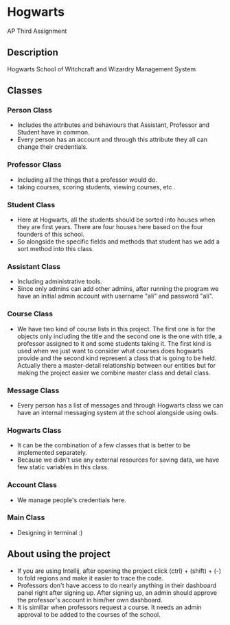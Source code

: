 # Hogwarts

AP Third Assignment

## Description

Hogwarts School of Witchcraft and Wizardry Management System

## Classes

### Person Class

* Includes the attributes and behaviours that Assistant, Professor and Student have in common.
* Every person has an account and through this attribute they all can change their credentials.

### Professor Class

* Including all the things that a professor would do.
* taking courses, scoring students, viewing courses, etc .

### Student Class

* Here at Hogwarts, all the students should be sorted into houses when they are first years. There are four houses here based on the four founders of this school.
* So alongside the specific fields and methods that student has we add a sort method into this class.

### Assistant Class

* Including administrative tools.
* Since only admins can add other admins, after running the program we have an initial admin account with username "ali" and password "ali".

### Course Class

* We have two kind of course lists in this project. The first one is for the objects only including the title and the second one is the one with title, a professor assigned to it and some students taking it. The first kind is used when we just want to consider what courses does hogwarts provide and the second kind represent a class that is going to be held. Actually there a master-detail relationship between our entities but for making the project easier we combine master class and detail class.

### Message Class

* Every person has a list of messages and through Hogwarts class we can have an internal messaging system at the school alongside using owls.

### Hogwarts Class

* It can be the combination of a few classes that is better to be implemented separately.
* Because we didn't use any external resources for saving data, we have few static variables in this class.

### Account Class

* We manage people's credentials here.

### Main Class

* Designing in terminal :)

## About using the project

* If you are using Intellij, after opening the project click (ctrl) + (shift) + (-) to fold regions and make it easier to trace the code.
* Professors don't have access to do nearly anything in their dashboard panel right after signing up. After signing up, an admin should approve the professor's account in him/her own dashboard.
* It is simillar when professors request a course. It needs an admin approval to be added to the courses of the school.


